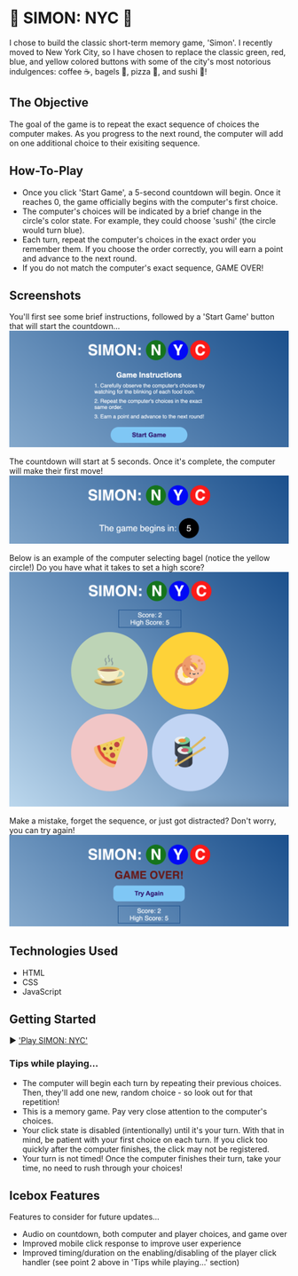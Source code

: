 # 🗽 SIMON: NYC 🗽 
I chose to build the classic short-term memory game, 'Simon'. I recently moved to New York City, so I have chosen to replace the classic green, red, blue, and yellow colored buttons with some of the city's most notorious indulgences: coffee ☕️, bagels 🥯, pizza 🍕, and sushi 🍣!

## The Objective
The goal of the game is to repeat the exact sequence of choices the computer makes. As you progress to the next round, the computer will add on one additional choice to their exisiting sequence.

## How-To-Play
- Once you click 'Start Game', a 5-second countdown will begin. Once it reaches 0, the game officially begins with the computer's first choice.
- The computer's choices will be indicated by a brief change in the circle's color state. For example, they could choose 'sushi' (the circle would turn blue).
- Each turn, repeat the computer's choices in the exact order you remember them. If you choose the order correctly, you will earn a point and advance to the next round.
- If you do not match the computer's exact sequence, GAME OVER!

## Screenshots
You'll first see some brief instructions, followed by a 'Start Game' button that will start the countdown...
![game instructions and start game button](./docs/images/instructions-and-game-start.png)

The countdown will start at 5 seconds. Once it's complete, the computer will make their first move!
![countdown timer](./docs/images/countdown.png)

Below is an example of the computer selecting bagel (notice the yellow circle!) Do you have what it takes to set a high score?
![gameboard with yellow selected for choice: 'bagel'](./docs/images/gameboard-with-active-state.png)

Make a mistake, forget the sequence, or just got distracted? Don't worry, you can try again!
![game over and try again prompt](./docs/images/game-over-and-try-again.png)

## Technologies Used
- HTML
- CSS
- JavaScript

## Getting Started
▶️ <a href="https://zachkurfirst.github.io/project-1-simon-nyc" target="_blank">'Play SIMON: NYC'</a>

### Tips while playing...
- The computer will begin each turn by repeating their previous choices. Then, they'll add one new, random choice - so look out for that repetition!
- This is a memory game. Pay very close attention to the computer's choices.
- Your click state is disabled (intentionally) until it's your turn. With that in mind, be patient with your first choice on each turn. If you click too quickly after the computer finishes, the click may not be registered.
- Your turn is not timed! Once the computer finishes their turn, take your time, no need to rush through your choices!

## Icebox Features
Features to consider for future updates...
- Audio on countdown, both computer and player choices, and game over
- Improved mobile click response to improve user experience
- Improved timing/duration on the enabling/disabling of the player click handler (see point 2 above in 'Tips while playing...' section)